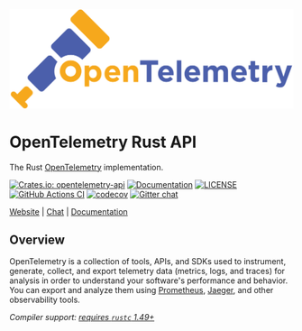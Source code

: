 ![OpenTelemetry — An observability framework for cloud-native software.][splash]

[splash]: https://raw.githubusercontent.com/open-telemetry/opentelemetry-rust/main/assets/logo-text.png

# OpenTelemetry Rust API

The Rust [OpenTelemetry](https://opentelemetry.io/) implementation.

[![Crates.io: opentelemetry-api](https://img.shields.io/crates/v/opentelemetry-api.svg)](https://crates.io/crates/opentelemetry-api)
[![Documentation](https://docs.rs/opentelemetry-api/badge.svg)](https://docs.rs/opentelemetry-api)
[![LICENSE](https://img.shields.io/crates/l/opentelemetry-api)](./LICENSE)
[![GitHub Actions CI](https://github.com/open-telemetry/opentelemetry-rust/workflows/CI/badge.svg)](https://github.com/open-telemetry/opentelemetry-rust/actions?query=workflow%3ACI+branch%3Amain)
[![codecov](https://codecov.io/gh/open-telemetry/opentelemetry-rust/branch/main/graph/badge.svg)](https://codecov.io/gh/open-telemetry/opentelemetry-rust)
[![Gitter chat](https://img.shields.io/badge/gitter-join%20chat%20%E2%86%92-brightgreen.svg)](https://gitter.im/open-telemetry/opentelemetry-rust)

[Website](https://opentelemetry.io/) |
[Chat](https://gitter.im/open-telemetry/opentelemetry-rust) |
[Documentation](https://docs.rs/opentelemetry)

## Overview

OpenTelemetry is a collection of tools, APIs, and SDKs used to instrument,
generate, collect, and export telemetry data (metrics, logs, and traces) for
analysis in order to understand your software's performance and behavior. You
can export and analyze them using [Prometheus], [Jaeger], and other
observability tools.

*Compiler support: [requires `rustc` 1.49+][msrv]*

[Prometheus]: https://prometheus.io
[Jaeger]: https://www.jaegertracing.io
[msrv]: #supported-rust-versions